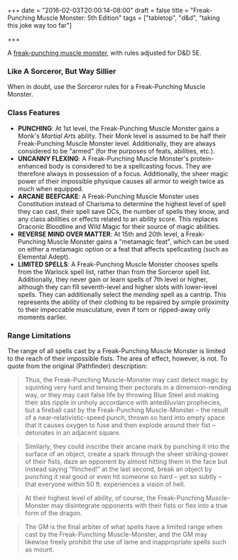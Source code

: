 +++
date = "2016-02-03T20:00:14-08:00"
draft = false
title = "Freak-Punching Muscle Monster: 5th Edition"
tags = ["tabletop", "d&d", "taking this joke way too far"]

+++

A [freak-punching muscle monster](http://thatboomerkid.tumblr.com/post/119829288921/freak-punching-muscle-monster), with rules adjusted for D&D 5E.

<!--more-->

### Like A Sorceror, But Way Sillier

When in doubt, use the Sorceror rules for a Freak-Punching Muscle Monster.

### Class Features

* __PUNCHING__: At 1st level, the Freak-Punching Muscle Monster gains a Monk's _Martial Arts_ ability. Their Monk level is assumed to be half their Freak-Punching Muscle Monster level. Additionally, they are always considered to be "armed" (for the purposes of feats, abilities, etc.).
* __UNCANNY FLEXING__: A Freak-Punching Muscle Monster's protein-enhanced body is considered to be a spellcasting focus. They are therefore always in possession of a focus. Additionally, the sheer magic power of their impossible physique causes all armor to weigh twice as much when equipped.
* __ARCANE BEEFCAKE__: A Freak-Punching Muscle Monster uses Constitution instead of Charisma to determine the highest level of spell they can cast, their spell save DCs, the number of spells they know, and any class abilities or effects related to an ability score. This replaces Draconic Bloodline and Wild Magic for their source of magic abilities.
* __REVERSE MIND OVER MATTER__: At 15th and 20th level, a Freak-Punching Muscle Monster gains a "metamagic feat", which can be used on either a metamagic option or a feat that affects spellcasting (such as Elemental Adept).
* __LIMITED SPELLS__: A Freak-Punching Muscle Monster chooses spells from the Warlock spell list, rather than from the Sorceror spell list. Additionally, they never gain or learn spells of 7th level or higher, although they can fill seventh-level and higher slots with lower-level spells.  They can additionally select the _mending_ spell as a cantrip. This represents the ability of their clothing to be repaired by simple proximity to their impeccable musculature, even if torn or ripped-away only moments earlier. 

### Range Limitations 

The range of all spells cast by a Freak-Punching Muscle Monster is limited to the
reach of their impossible fists. The area of effect, however, is not. To quote from
the original (Pathfinder) description:

> Thus, the Freak-Punching Muscle-Monster may cast detect magic by squinting very hard and tensing their pectorals in a dimension-rending way, or they may cast false life by throwing Blue Steel and making their abs ripple in unholy accordance with antediluvian prophecies, but a fireball cast by the Freak-Punching Muscle-Monster – the result of a near-relativistic-speed punch, thrown so hard into empty space that it causes oxygen to fuse and then explode around their fist – detonates in an adjacent square.

> Similarly, they could inscribe their arcane mark by punching it into the surface of an object, create a spark through the sheer striking-power of their fists, daze an opponent by almost hitting them in the face but instead saying “flinched!” at the last second, break an object by punching it real good or even hit someone so hard – yet so subtly – that everyone within 50 ft. experiences a vision of hell.

> At their highest level of ability, of course, the Freak-Punching Muscle-Monster may disintegrate opponents with their fists or flex into a true form of the dragon.

> The GM is the final arbiter of what spells have a limited range when cast by the Freak-Punching Muscle-Monster, and the GM may likewise freely prohibit the use of lame and inappropriate spells such as mount.
